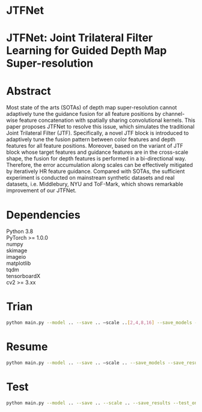 # JTFNet
# JTFNet: Joint Trilateral Filter Learning for Guided Depth Map Super-resolution
# Abstract
Most state of the arts (SOTAs) of depth map super-resolution cannot adaptively tune the guidance fusion for all feature positions by channel-wise feature concatenation with spatially sharing convolutional kernels. This paper proposes JTFNet to resolve this issue, which simulates the traditional Joint Trilateral Filter (JTF). Specifically, a novel JTF block is introduced to adaptively tune the fusion pattern between color features and depth features for all feature positions. Moreover, based on the variant of JTF block whose target features and guidance features are in the cross-scale shape, the fusion for depth features is performed in a bi-directional way. Therefore, the error accumulation along scales can be effectively mitigated by iteratively HR feature guidance. Compared with SOTAs, the sufficient experiment is conducted on mainstream synthetic datasets and real datasets, i.e. Middlebury, NYU and ToF-Mark, which shows remarkable improvement of our JTFNet.

# Dependencies
Python 3.8  
PyTorch >= 1.0.0  
numpy  
skimage  
imageio  
matplotlib  
tqdm  
tensorboardX  
cv2 >= 3.xx   

# Trian
```Bash 
python main.py --model .. --save .. –scale ..[2,4,8,16] --save_models --save_results --batch_size .. --data_test ..
```

# Resume
```Bash 
python main.py --model .. --save .. –scale .. --save_models --save_results --batch_size .. --load .. --resume ..
```

# Test
```Bash
python main.py --model .. --save .. --scale .. --save_results --test_only --pre_train .. --date_test ..
```
